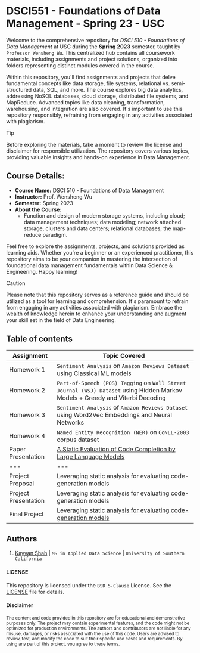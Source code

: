 # DSCI551 - Foundations of Data Management - Spring 23 - USC
Welcome to the comprehensive repository for _DSCI 510 - Foundations of Data Management_ at USC during the __Spring 2023__ semester, taught by `Professor Wensheng Wu`. This centralized hub contains all coursework materials, including assignments and project solutions, organized into folders representing distinct modules covered in the course.

Within this repository, you'll find assignments and projects that delve fundamental concepts like data storage, file systems, relational vs. semi-structured data, SQL, and more. The course explores big data analytics, addressing NoSQL databases, cloud storage, distributed file systems, and MapReduce. Advanced topics like data cleaning, transformation, warehousing, and integration are also covered. It's important to use this repository responsibly, refraining from engaging in any activities associated with plagiarism.

> [!TIP]
> Before exploring the materials, take a moment to review the license and disclaimer for responsible utilization. The repository covers various topics, providing valuable insights and hands-on experience in Data Management.

## Course Details:
- **Course Name:** DSCI 510 - Foundations of Data Management
- **Instructor:** Prof. Wensheng Wu
- **Semester:** Spring 2023
- **About the Course:**
  - Function and design of modern storage systems, including cloud; data management
techniques; data modeling; network attached storage, clusters and data centers;
relational databases; the map-reduce paradigm.

Feel free to explore the assignments, projects, and solutions provided as learning aids. Whether you're a beginner or an experienced practitioner, this repository aims to be your companion in mastering the intersection of foundational data management fundamentals within Data Science & Engineering. Happy learning!

> [!CAUTION]
> Please note that this repository serves as a reference guide and should be utilized as a tool for learning and comprehension. It's paramount to refrain from engaging in any activities associated with plagiarism. Embrace the wealth of knowledge herein to enhance your understanding and augment your skill set in the field of Data Engineering.

## Table of contents
| Assignment | Topic Covered                 |
|------------|-------------------------------|
| Homework 1 | `Sentiment Analysis` on `Amazon Reviews Dataset` using Classical ML models |
| Homework 2 | `Part-of-Speech (POS) Tagging` on `Wall Street Journal (WSJ) Dataset` using Hidden Markov Models + Greedy and Viterbi Decoding |
| Homework 3 | `Sentiment Analysis` of `Amazon Reviews Dataset` using Word2Vec Embeddings and Neural Networks |
| Homework 4 | `Named Entity Recognition (NER)` on `CoNLL-2003` corpus dataset|
| Paper Presentation | [A Static Evaluation of Code Completion by Large Language Models](paper-presentation/Group37-PaperPresentation.pdf) |
| --- | --- |
| Project Proposal | Leveraging static analysis for evaluating code-generation models |
| Project Presentation | Leveraging static analysis for evaluating code-generation models |
| Final Project | [Leveraging static analysis for evaluating code-generation models](https://github.com/ksanu1998/static_analysis_codegen_llms) |

## Authors
1. [Kayvan Shah](https://github.com/KayvanShah1) | `MS in Applied Data Science` | `University of Southern California`

#### LICENSE
This repository is licensed under the `BSD 5-Clause` License. See the [LICENSE](LICENSE) file for details.

#### Disclaimer

<sub>
The content and code provided in this repository are for educational and demonstrative purposes only. The project may contain experimental features, and the code might not be optimized for production environments. The authors and contributors are not liable for any misuse, damages, or risks associated with the use of this code. Users are advised to review, test, and modify the code to suit their specific use cases and requirements. By using any part of this project, you agree to these terms.
</sub>